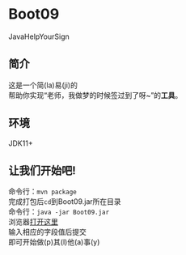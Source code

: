 # Boot09
 JavaHelpYourSign
## 简介
这是一个简(la)易(ji)的  
帮助你实现“老师，我做梦的时候签过到了呀~”的**工具**。
## 环境
JDK11+
## 让我们开始吧!
命令行：`mvn package`  
完成打包后`cd`到Boot09.jar所在目录  
命令行：`java -jar Boot09.jar`   
浏览器[打开这里](http://localhost:8080/)  
输入相应的字段值后提交  
即可开始做(p)其(l)他(a)事(y)